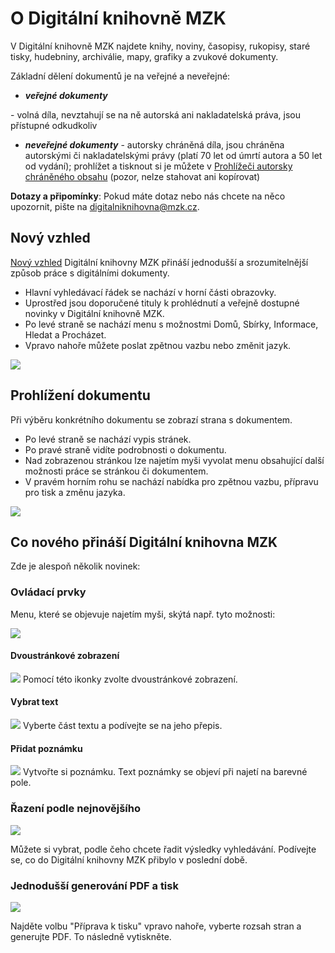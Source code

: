# O Digitální knihovně MZK

V Digitální knihovně MZK najdete knihy, noviny, časopisy, rukopisy, staré tisky, hudebniny, archiválie, mapy, grafiky a zvukové dokumenty.

Základní dělení dokumentů je na veřejné a neveřejné:

* __*veřejné dokumenty*__ 

<p>- volná díla, nevztahují se na ně autorská ani nakladatelská práva, jsou přístupné odkudkoliv</p>

* __*neveřejné dokumenty*__ - autorsky chráněná díla, jsou chráněna autorskými či nakladatelskými právy (platí 70 let od úmrtí autora a 50 let od vydání); prohlížet a tisknout si je můžete v [Prohlížeči autorsky chráněného obsahu](/cs/digitalni-knihovna) (pozor, nelze stahovat ani kopírovat)

**Dotazy a připomínky**: Pokud máte dotaz nebo nás chcete na něco upozornit, pište na [digitalniknihovna@mzk.cz](digitalniknihovna@mzk.cz).

## Nový vzhled
<a class="external" href="http://digitalniknihovna.mzk.cz/" target="_blank">Nový vzhled</a> Digitální knihovny MZK přináší jednodušší a srozumitelnější způsob práce s digitálními dokumenty. 

* Hlavní vyhledávací řádek se nachází v horní části obrazovky. 
* Uprostřed jsou doporučené tituly k prohlédnutí a veřejně dostupné novinky v Digitální knihovně MZK.
* Po levé straně se nachází menu s možnostmi Domů, Sbírky, Informace, Hledat a Procházet. 
* Vpravo nahoře můžete poslat zpětnou vazbu nebo změnit jazyk.

![](/images/help/jakHledat/digitalniknihovna2.png)

## Prohlížení dokumentu
Při výběru konkrétního dokumentu se zobrazí strana s dokumentem. 

* Po levé straně se nachází vypis stránek.
* Po pravé straně vidíte podrobnosti o dokumentu. 
* Nad zobrazenou stránkou lze najetím myši vyvolat menu obsahující další možnosti práce se stránkou či dokumentem. 
* V pravém horním rohu se nachází nabídka pro zpětnou vazbu, přípravu pro tisk a změnu jazyka.  

![](/images/help/jakHledat/prohlizeniKnihy.png)

## Co nového přináší Digitální knihovna MZK

Zde je alespoň několik novinek:

### Ovládací prvky
Menu, které se objevuje najetím myši, skýtá např. tyto možnosti:

![](/images/help/jakHledat/funkcniPrvky2.png)

#### Dvoustránkové zobrazení 
![](/images/help/jakHledat/dvoustrankoveZobrazeni.png)
Pomocí této ikonky zvolte dvoustránkové zobrazení.

#### Vybrat text
![](/images/help/jakHledat/textovyPrepis.png)
Vyberte část textu a podívejte se na jeho přepis.

#### Přidat poznámku
![](/images/help/jakHledat/poznamka.png)
Vytvořte si poznámku. Text poznámky se objeví při najetí na barevné pole.

### Řazení podle nejnovějšího
![](/images/help/jakHledat/razeni.png)

Můžete si vybrat, podle čeho chcete řadit výsledky vyhledávání. Podívejte se, co do Digitální knihovny MZK přibylo v poslední době.

### Jednodušší generování PDF a tisk
![](/images/help/jakTisknout/tisk.png)

Najděte volbu "Příprava k tisku" vpravo nahoře, vyberte rozsah stran a generujte PDF. To následně vytiskněte.

